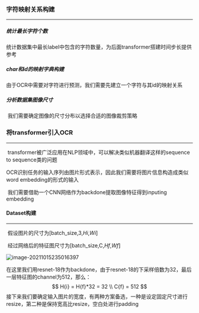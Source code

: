 ### 字符映射关系构建

---

##### 统计最长字符个数

​	统计数据集中最长label中包含的字符数量，为后面transformer搭建时间步长提供参考

##### char和id的映射字典构建

​	由于OCR中需要对字符进行预测，我们需要先建立一个字符与其id的映射关系

##### 分析数据集图像尺寸

​	我们需要确定图像的尺寸分布以选择合适的图像裁剪策略



### 将transformer引入OCR

---

​	transformer被广泛应用在NLP领域中，可以解决类似机器翻译这样的sequence to sequence类的问题

​	OCR识别任务的输入序列由图片形式表示，因此我们需要将图片信息构造成类似word embedding的形式的输入

​	我们需要借助一个CNN网络作为backdone提取图像特征得到inputing embedding

#### Dataset构建

---

​	假设图片的尺寸为[batch_size,3,$H{i}$,$W{i}$]

​	经过网络后的特征图尺寸为[batch_size,C,$H{f}$,$W{f}$]

![image-20211015235016397](C:\Users\dell\AppData\Roaming\Typora\typora-user-images\image-20211015235016397.png)

在这里我们用resnet-18作为backdone，由于resnet-18的下采样倍数为32，最后一层特征图的channel为512，那么：
$$
H{i} = H{f}*32 = 32
\\
C{f} = 512
$$
接下来我们要确定输入图片的宽度，有两种方案备选，一种是设定固定尺寸进行resize，第二种是保持宽高比resize，空白处进行padding
